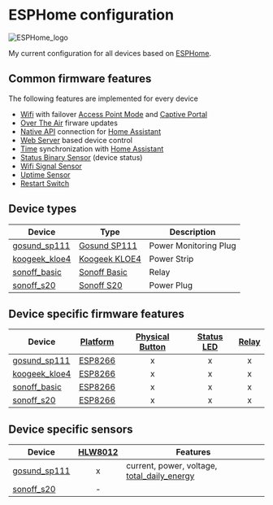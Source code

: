 # ESPHome configuration

![ESPHome_logo]

My current configuration for all devices based on [ESPHome].

## Common firmware features

The following features are implemented for every device

- [Wifi] with failover [Access Point Mode] and [Captive Portal]
- [Over The Air] firware updates
- [Native API] connection for [Home Assistant]
- [Web Server] based device control
- [Time] synchronization with [Home Assistant]
- [Status Binary Sensor] (device status)
- [Wifi Signal Sensor]
- [Uptime Sensor]
- [Restart Switch]

## Device types

| Device  | Type  | Description |
| -- |  --  | --  |
| [gosund_sp111]  | [Gosund SP111]  | Power Monitoring Plug |
| [koogeek_kloe4] | [Koogeek KLOE4] | Power Strip           |
| [sonoff_basic]  | [Sonoff Basic]  | Relay                 |
| [sonoff_s20]    | [Sonoff S20]    | Power Plug            |

## Device specific firmware features

| Device  | [Platform]  | [Physical Button]  | [Status LED] | [Relay]
| --  |  :--: |  :--:  | :--:  |  :--: |
| [gosund_sp111]  | [ESP8266] | x  | x |  x |
| [koogeek_kloe4] | [ESP8266] | x  | x |  x |
| [sonoff_basic]  | [ESP8266] | x  | x |  x |
| [sonoff_s20]    | [ESP8266] | x  | x |  x |

## Device specific sensors

| Device  | [HLW8012] | Features
| --  |  :--: | --  |
| [gosund_sp111]  | x | current, power, voltage, [total_daily_energy] |
| [sonoff_s20]    | - ||                                               |

[ESPHome]: https://esphome.io/
[ESPHome_logo]: https://esphome.io/_images/logo-text.svg
[Home Assistant]: https://www.home-assistant.io/
[Gosund SP111]: https://www.gosund.com/download/smart_plug/126.html
[Koogeek KLOE4]: https://www.koogeek.com/p-kloe4.html
[Sonoff Basic]: https://sonoff.tech/product/wifi-diy-smart-switches/basicr2
[Sonoff S20]: https://sonoff.tech/product/wifi-smart-plugs/s20
[Access Point Mode]: https://esphome.io/components/wifi.html#access-point-mode
[Board]: https://esphome.io/components/status_led.html
[Captive Portal]: https://esphome.io/components/captive_portal.html
[ESP8266]: https://esphome.io/devices/esp8266.html
[HLW8012]: https://esphome.io/components/sensor/hlw8012.html
[Native API]: https://esphome.io/components/api.html
[Over The Air]: https://esphome.io/components/ota.html
[Physical Button]: https://esphome.io/components/binary_sensor/gpio.html
[Platform]: https://esphome.io/components/status_led.html
[Relay]: https://esphome.io/cookbook/relay.html
[Restart Switch]: https://esphome.io/components/switch/restart.html
[Status Binary Sensor]: https://esphome.io/components/binary_sensor/status.html
[Status LED]: https://esphome.io/components/status_led.html
[Time]: https://esphome.io/components/time.html
[Uptime Sensor]: https://esphome.io/components/sensor/uptime.html
[Web Server]: https://esphome.io/components/web_server.html
[Wifi]: https://esphome.io/components/wifi.html
[Wifi Signal Sensor]: https://esphome.io/components/sensor/wifi_signal.html
[gosund_sp111]: https://github.com/ImEmJay/esphome-config/blob/master/gosund_sp111_01.yml
[koogeek_kloe4]: ttps://github.com/ImEmJay/esphome-config/blob/master/koogeek_kloe4_01.yml
[sonoff_basic]: https://github.com/ImEmJay/esphome-config/blob/master/sonoff_basic_01.yml
[sonoff_s20]: https://github.com/ImEmJay/esphome-config/blob/master/sonoff_s20_01.yml
[gosund_sp111]: https://github.com/ImEmJay/esphome-config/blob/master/gosund_sp111_01.yml
[total_daily_energy]: https://github.com/ImEmJay/esphome-config/blob/master/common/sensor/total_daily_energy.yaml
